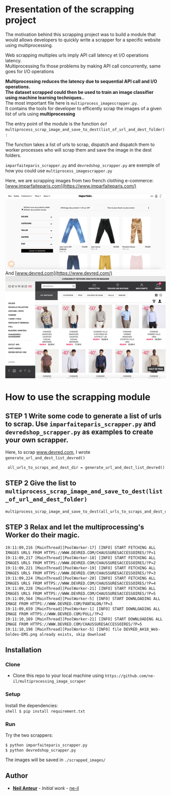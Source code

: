 
  
#  Presentation of the scrapping project    
 The motivation behind this scrapping project was to build a module that would allows developers to quickly write a scrapper for a specific website using multiprocessing.    
    
Web scrapping multiples urls imply API call latency et I/O operations latency.    
Multiprocessing fix those problems by making API call concurrently, same goes for I/O operations    
    
**Multiprocessing reduces the latency due to sequential API call and I/O operations.**    
 ****The dataset scrapped could then be used to train an image classifier using machine learning techniques..****    
 The most important file here is `multiprocess_imagescrapper.py`.    
It contains the tools for developer to efficently scrap the images of a given list of urls using **multiprocessing**    

The entry point of the module is the function 
 `def multiprocess_scrap_image_and_save_to_dest(list_of_url_and_dest_folder):` 

The function takes a list of urls to scrap, dispatch and dispatch them to worker processes who will scrap them and save the image in the dest folders.
    
    
`imparfaiteparis_scrapper.py` and `devredshop_scrapper.py` are exemple of how you could use `multiprocess_imagescrapper.py`    
    
 Here, we are scrapping images from two french clothing e-commerce:    
[www.imparfaiteparis.com](https://www.imparfaiteparis.com/) 
    
![imparfaite_shop](README_images/imparfaite_shop.png?raw=true "Imparfaite shop")    
  And [www.devred.com](https://www.devred.com/)    
![devred_shop](README_images/devred_shop.png?raw=true "Devred shop")    
    
#  How to use the scrapping module    
 ## STEP 1 Write some code to generate a list of urls to scrap. Use `imparfaiteparis_scrapper.py` and `devredshop_scrapper.py` as examples to create your own scrapper.    
    
Here, to scrap www.devred.com, I wrote `generate_url_and_dest_list_devred()`    
    
     all_urls_to_scraps_and_dest_dir = generate_url_and_dest_list_devred()    

## STEP 2 Give the list to `multiprocess_scrap_image_and_save_to_dest(list_of_url_and_dest_folder)`    
    
    multiprocess_scrap_image_and_save_to_dest(all_urls_to_scraps_and_dest_dir)    

## STEP 3 Relax and let the multiprocessing's Worker do their magic.    
    
    
 

    19:11:09,216 [MainThread][PoolWorker-17] [INFO] START FETCHING ALL IMAGES URLS FROM HTTPS://WWW.DEVRED.COM/CHAUSSURESACCESSOIRES/?P=1 
    19:11:09,217 [MainThread][PoolWorker-18] [INFO] START FETCHING ALL IMAGES URLS FROM HTTPS://WWW.DEVRED.COM/CHAUSSURESACCESSOIRES/?P=2 
    19:11:09,221 [MainThread][PoolWorker-19] [INFO] START FETCHING ALL IMAGES URLS FROM HTTPS://WWW.DEVRED.COM/CHAUSSURESACCESSOIRES/?P=3 
    19:11:09,224 [MainThread][PoolWorker-20] [INFO] START FETCHING ALL IMAGES URLS FROM HTTPS://WWW.DEVRED.COM/CHAUSSURESACCESSOIRES/?P=4 
    19:11:09,228 [MainThread][PoolWorker-21] [INFO] START FETCHING ALL IMAGES URLS FROM HTTPS://WWW.DEVRED.COM/CHAUSSURESACCESSOIRES/?P=5 
    19:11:09,564 [MainThread][PoolWorker-5] [INFO] START DOWNLOADING ALL IMAGE FROM HTTPS://WWW.DEVRED.COM/PANTALON/?P=3 
    19:11:09,659 [MainThread][PoolWorker-1] [INFO] START DOWNLOADING ALL IMAGE FROM HTTPS://WWW.DEVRED.COM/PULL/?P=2 
    19:11:10,169 [MainThread][PoolWorker-21] [INFO] START DOWNLOADING ALL IMAGE FROM HTTPS://WWW.DEVRED.COM/CHAUSSURESACCESSOIRES/?P=5 
    19:11:10,198 [MainThread][PoolWorker-5] [INFO] file DEVRED_AH18_Web-Soldes-EMS.png already exists, skip download    

    
    
    
    
## Installation    
   
  ### Clone    
 - Clone this repo to your local machine using `https://github.com/ne-il/multiprocessing_image_scraper`    
 ### Setup    
    
 Install the dependencies:    
```shell $ pip install requirement.txt ```    
 ### Run    

 Try the two scrappers:    

``` shell 
$ python imparfaiteparis_scrapper.py 
$ python devredshop_scrapper.py 
```    

 The images will be saved in `./scrapped_images/` 
 ## Author  
  * [**Neil Anteur**](https://www.linkedin.com/in/neil-anteur-a29683138/) - *Initial work* -  [ne-il](https://github.com/ne-il)


